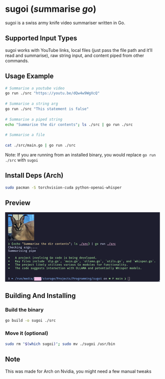 # sugoi (*su*mmarise *go*)
sugoi is a swiss army knife video summariser written in Go.

## Supported Input Types
sugoi works with YouTube links, local files (just pass the file path and it’ll read and summarise), raw string input, and content piped from other commands.

## Usage Example
```sh
# Summarise a youtube video
go run ./src "https://youtu.be/dQw4w9WgXcQ"

# Summarise a string arg
go run ./src "This statement is false"

# Summarise a piped string
echo "Summarise the dir contents"; ls ./src | go run ./src

# Summarise a file

cat ./src/main.go | go run ./src
```
Note: If you are running from an installed binary, you would replace `go run ./src` with `sugoi`

## Install Deps (Arch)
```sh
sudo pacman -S torchvision-cuda python-openai-whisper
```

## Preview
![image](assets/preview.png)

## Building And Installing
### Build the binary
```sh
go build -o sugoi ./src
```
### Move it (optional)
```sh
sudo rm "$(which sugoi)"; sudo mv ./sugoi /usr/bin
```

## Note
This was made for Arch on Nvidia, you might need a few manual tweaks
